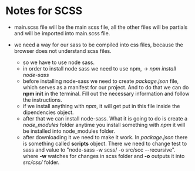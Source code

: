 # Notes for SCSS

- main.scss file will be the main scss file, all the other files will be partials and will be imported into main.scss file.
- we need a way for our sass to be compiled into css files, because the browser does not understand scss files.

  - so we have to use node sass.
  - in order to install node sass we need to use npm, -> _npm install node-sass_
  - before installing node-sass we need to create _package.json_ file, which serves as a manifest for our project. And to do that we can do **npm init** in the terminal. Fill out the necessary information and follow the instructions.
  - if we install anything with _npm_, it will get put in this file inside the dipendencies object.
  - after that we can install node-sass. What it is going to do is create a _node_modules_ folder anytime you install something with _npm_ it will be installed into node_modules folder.
  - after downloading it we need to make it work. In _package.json_ there is something called **scripts** object. There we need to change test to sass and value to "node-sass -w scss/ -o src/scc --recursive". where **-w** watches for changes in scss folder and **-o** outputs it into _src/css/_ folder.
